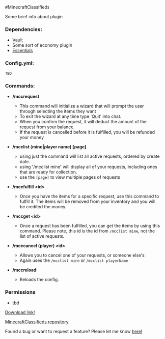 
#MinecraftClassifieds

Some brief info about plugin

### Dependencies:
- [Vault](http://dev.bukkit.org/bukkit-plugins/vault/)
- Some sort of economy plugin
- [Essentials](http://dev.bukkit.org/bukkit-plugins/essentials/)

### Config.yml:
```
TBD
```


### Commands:
- **/mccrequest**
  - This command will initialize a wizard that will prompt the user through selecting the items they want
  - To exit the wizard at any time type 'Quit' into chat.
  - When you confirm the request, it will deduct the amount of the request from your balance.
  - If the request is cancelled before it is fulfilled, you will be refunded your money

- **/mcclist (mine|player name) [page]**
  - using just the command will list all active requests, ordered by create date.
  - using '/mcclist mine' will display all of your requests, including ones that are ready for collection.
  - use the `[page]` to view multiple pages of requests

- **/mccfulfill &lt;id&gt;**
  - Once you have the items for a specific request, use this command to fulfill it. The items will be removed from your inventory and you will be credited the money.

- **/mccget &lt;id&gt;**
  - Once a request has been fulfilled, you can get the items by using this command. Please note, this id is the id from `/mcclist mine`, not the list of active requests.

- **/mcccancel (player) &lt;id&gt;**
  - Allows you to cancel one of your requests, or someone else's
  - Again uses the `/mcclist mine` or `/mcclist playerName`

- **/mccreload**
  - Reloads the config.

### Permissions
- tbd

[Download link!](https://github.com/10becja/MinecraftPlugins/raw/master/MinecraftClassifieds/MinecraftClassifieds.jar)  

[MinecraftClassifieds repository](https://github.com/10becja/MinecraftClassifieds)

Found a bug or want to request a feature? Please let me know [here!](https://github.com/10becja/MinecraftClassifieds/issues)
